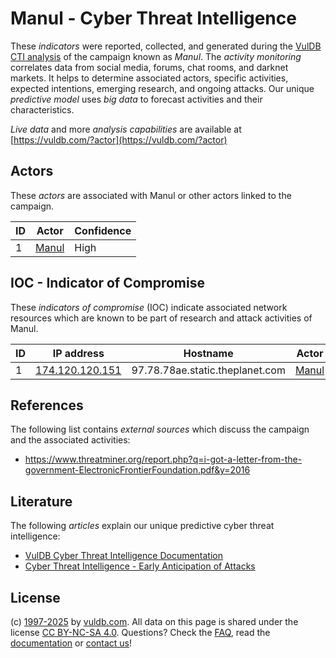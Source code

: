 # Manul - Cyber Threat Intelligence

These _indicators_ were reported, collected, and generated during the [VulDB CTI analysis](https://vuldb.com/?kb.cti) of the campaign known as _Manul_. The _activity monitoring_ correlates data from social media, forums, chat rooms, and darknet markets. It helps to determine associated actors, specific activities, expected intentions, emerging research, and ongoing attacks. Our unique _predictive model_ uses _big data_ to forecast activities and their characteristics.

_Live data_ and more _analysis capabilities_ are available at [https://vuldb.com/?actor](https://vuldb.com/?actor)

## Actors

These _actors_ are associated with Manul or other actors linked to the campaign.

ID | Actor | Confidence
-- | ----- | ----------
1 | [Manul](https://vuldb.com/?actor.manul) | High

## IOC - Indicator of Compromise

These _indicators of compromise_ (IOC) indicate associated network resources which are known to be part of research and attack activities of Manul.

ID | IP address | Hostname | Actor | Confidence
-- | ---------- | -------- | ----- | ----------
1 | [174.120.120.151](https://vuldb.com/?ip.174.120.120.151) | 97.78.78ae.static.theplanet.com | [Manul](https://vuldb.com/?actor.manul) | High

## References

The following list contains _external sources_ which discuss the campaign and the associated activities:

* https://www.threatminer.org/report.php?q=i-got-a-letter-from-the-government-ElectronicFrontierFoundation.pdf&y=2016

## Literature

The following _articles_ explain our unique predictive cyber threat intelligence:

* [VulDB Cyber Threat Intelligence Documentation](https://vuldb.com/?kb.cti)
* [Cyber Threat Intelligence - Early Anticipation of Attacks](https://www.scip.ch/en/?labs.20201022)

## License

(c) [1997-2025](https://vuldb.com/?kb.changelog) by [vuldb.com](https://vuldb.com/?kb.about). All data on this page is shared under the license [CC BY-NC-SA 4.0](https://creativecommons.org/licenses/by-nc-sa/4.0/). Questions? Check the [FAQ](https://vuldb.com/?kb.faq), read the [documentation](https://vuldb.com/?kb) or [contact us](https://vuldb.com/?contact)!
